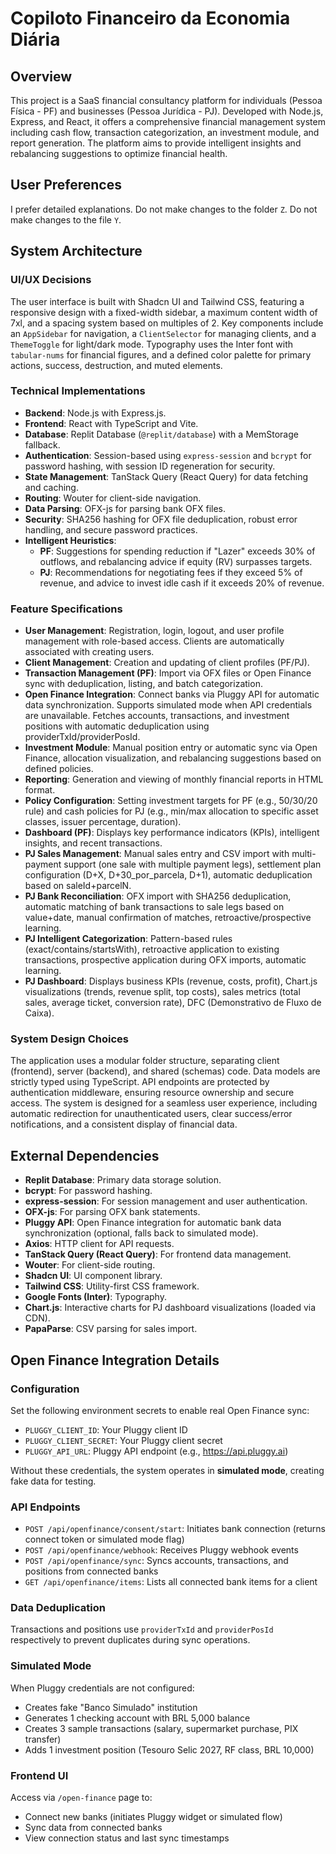 # Copiloto Financeiro da Economia Diária

## Overview
This project is a SaaS financial consultancy platform for individuals (Pessoa Física - PF) and businesses (Pessoa Jurídica - PJ). Developed with Node.js, Express, and React, it offers a comprehensive financial management system including cash flow, transaction categorization, an investment module, and report generation. The platform aims to provide intelligent insights and rebalancing suggestions to optimize financial health.

## User Preferences
I prefer detailed explanations.
Do not make changes to the folder `Z`.
Do not make changes to the file `Y`.

## System Architecture

### UI/UX Decisions
The user interface is built with Shadcn UI and Tailwind CSS, featuring a responsive design with a fixed-width sidebar, a maximum content width of 7xl, and a spacing system based on multiples of 2. Key components include an `AppSidebar` for navigation, a `ClientSelector` for managing clients, and a `ThemeToggle` for light/dark mode. Typography uses the Inter font with `tabular-nums` for financial figures, and a defined color palette for primary actions, success, destruction, and muted elements.

### Technical Implementations
- **Backend**: Node.js with Express.js.
- **Frontend**: React with TypeScript and Vite.
- **Database**: Replit Database (`@replit/database`) with a MemStorage fallback.
- **Authentication**: Session-based using `express-session` and `bcrypt` for password hashing, with session ID regeneration for security.
- **State Management**: TanStack Query (React Query) for data fetching and caching.
- **Routing**: Wouter for client-side navigation.
- **Data Parsing**: OFX-js for parsing bank OFX files.
- **Security**: SHA256 hashing for OFX file deduplication, robust error handling, and secure password practices.
- **Intelligent Heuristics**:
    - **PF**: Suggestions for spending reduction if "Lazer" exceeds 30% of outflows, and rebalancing advice if equity (RV) surpasses targets.
    - **PJ**: Recommendations for negotiating fees if they exceed 5% of revenue, and advice to invest idle cash if it exceeds 20% of revenue.

### Feature Specifications
- **User Management**: Registration, login, logout, and user profile management with role-based access. Clients are automatically associated with creating users.
- **Client Management**: Creation and updating of client profiles (PF/PJ).
- **Transaction Management (PF)**: Import via OFX files or Open Finance sync with deduplication, listing, and batch categorization.
- **Open Finance Integration**: Connect banks via Pluggy API for automatic data synchronization. Supports simulated mode when API credentials are unavailable. Fetches accounts, transactions, and investment positions with automatic deduplication using providerTxId/providerPosId.
- **Investment Module**: Manual position entry or automatic sync via Open Finance, allocation visualization, and rebalancing suggestions based on defined policies.
- **Reporting**: Generation and viewing of monthly financial reports in HTML format.
- **Policy Configuration**: Setting investment targets for PF (e.g., 50/30/20 rule) and cash policies for PJ (e.g., min/max allocation to specific asset classes, issuer percentage, duration).
- **Dashboard (PF)**: Displays key performance indicators (KPIs), intelligent insights, and recent transactions.
- **PJ Sales Management**: Manual sales entry and CSV import with multi-payment support (one sale with multiple payment legs), settlement plan configuration (D+X, D+30_por_parcela, D+1), automatic deduplication based on saleId+parcelN.
- **PJ Bank Reconciliation**: OFX import with SHA256 deduplication, automatic matching of bank transactions to sale legs based on value+date, manual confirmation of matches, retroactive/prospective learning.
- **PJ Intelligent Categorization**: Pattern-based rules (exact/contains/startsWith), retroactive application to existing transactions, prospective application during OFX imports, automatic learning.
- **PJ Dashboard**: Displays business KPIs (revenue, costs, profit), Chart.js visualizations (trends, revenue split, top costs), sales metrics (total sales, average ticket, conversion rate), DFC (Demonstrativo de Fluxo de Caixa).

### System Design Choices
The application uses a modular folder structure, separating client (frontend), server (backend), and shared (schemas) code. Data models are strictly typed using TypeScript. API endpoints are protected by authentication middleware, ensuring resource ownership and secure access. The system is designed for a seamless user experience, including automatic redirection for unauthenticated users, clear success/error notifications, and a consistent display of financial data.

## External Dependencies
- **Replit Database**: Primary data storage solution.
- **bcrypt**: For password hashing.
- **express-session**: For session management and user authentication.
- **OFX-js**: For parsing OFX bank statements.
- **Pluggy API**: Open Finance integration for automatic bank data synchronization (optional, falls back to simulated mode).
- **Axios**: HTTP client for API requests.
- **TanStack Query (React Query)**: For frontend data management.
- **Wouter**: For client-side routing.
- **Shadcn UI**: UI component library.
- **Tailwind CSS**: Utility-first CSS framework.
- **Google Fonts (Inter)**: Typography.
- **Chart.js**: Interactive charts for PJ dashboard visualizations (loaded via CDN).
- **PapaParse**: CSV parsing for sales import.

## Open Finance Integration Details

### Configuration
Set the following environment secrets to enable real Open Finance sync:
- `PLUGGY_CLIENT_ID`: Your Pluggy client ID
- `PLUGGY_CLIENT_SECRET`: Your Pluggy client secret
- `PLUGGY_API_URL`: Pluggy API endpoint (e.g., https://api.pluggy.ai)

Without these credentials, the system operates in **simulated mode**, creating fake data for testing.

### API Endpoints
- `POST /api/openfinance/consent/start`: Initiates bank connection (returns connect token or simulated mode flag)
- `POST /api/openfinance/webhook`: Receives Pluggy webhook events
- `POST /api/openfinance/sync`: Syncs accounts, transactions, and positions from connected banks
- `GET /api/openfinance/items`: Lists all connected bank items for a client

### Data Deduplication
Transactions and positions use `providerTxId` and `providerPosId` respectively to prevent duplicates during sync operations.

### Simulated Mode
When Pluggy credentials are not configured:
- Creates fake "Banco Simulado" institution
- Generates 1 checking account with BRL 5,000 balance
- Creates 3 sample transactions (salary, supermarket purchase, PIX transfer)
- Adds 1 investment position (Tesouro Selic 2027, RF class, BRL 10,000)

### Frontend UI
Access via `/open-finance` page to:
- Connect new banks (initiates Pluggy widget or simulated flow)
- Sync data from connected banks
- View connection status and last sync timestamps